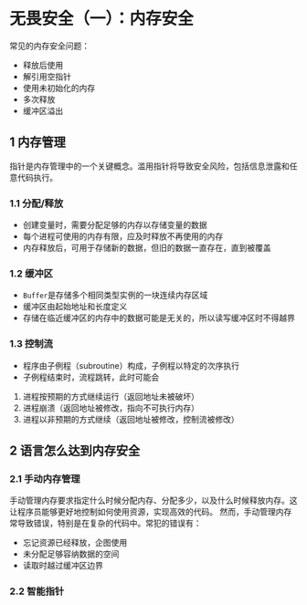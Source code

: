 # 无畏安全（一）：内存安全

常见的内存安全问题：

* 释放后使用
* 解引用空指针
* 使用未初始化的内存
* 多次释放
* 缓冲区溢出

## 1 内存管理

指针是内存管理中的一个关键概念。滥用指针将导致安全风险，包括信息泄露和任意代码执行。

### 1.1 分配/释放

* 创建变量时，需要分配足够的内存以存储变量的数据
* 每个进程可使用的内存有限，应及时释放不再使用的内存
* 内存释放后，可用于存储新的数据，但旧的数据一直存在，直到被覆盖

### 1.2 缓冲区

* `Buffer`是存储多个相同类型实例的一块连续内存区域
* 缓冲区由起始地址和长度定义
* 存储在临近缓冲区的内存中的数据可能是无关的，所以读写缓冲区时不得越界

### 1.3 控制流

* 程序由子例程（subroutine）构成，子例程以特定的次序执行
* 子例程结束时，流程跳转，此时可能会

1. 进程按预期的方式继续运行（返回地址未被破坏）
2. 进程崩溃（返回地址被修改，指向不可执行内存）
3. 进程以非预期的方式继续（返回地址被修改，控制流被修改）

## 2 语言怎么达到内存安全

### 2.1 手动内存管理

手动管理内存要求指定什么时候分配内存、分配多少，以及什么时候释放内存。这让程序员能够更好地控制如何使用资源，实现高效的代码。
然而，手动管理内存常导致错误，特别是在复杂的代码中。常犯的错误有：

* 忘记资源已经释放，企图使用
* 未分配足够容纳数据的空间
* 读取时越过缓冲区边界

### 2.2 智能指针


